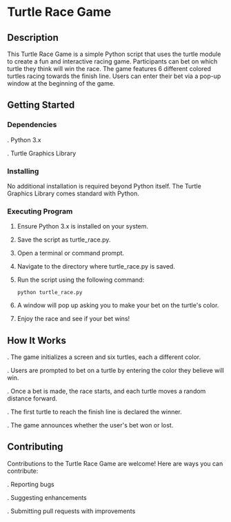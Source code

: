 # Turtle Race Game
## Description
This Turtle Race Game is a simple Python script that uses the turtle module to create a fun and interactive racing game. Participants can bet on which turtle they think will win the race. The game features 6 different colored turtles racing towards the finish line. Users can enter their bet via a pop-up window at the beginning of the game.

## Getting Started
### Dependencies
. Python 3.x

. Turtle Graphics Library

### Installing
No additional installation is required beyond Python itself. The Turtle Graphics Library comes standard with Python.

### Executing Program
1. Ensure Python 3.x is installed on your system.
2. Save the script as turtle_race.py.
3. Open a terminal or command prompt.
4. Navigate to the directory where turtle_race.py is saved.
5. Run the script using the following command:

   ``python turtle_race.py``
6. A window will pop up asking you to make your bet on the turtle's color.
7. Enjoy the race and see if your bet wins!


## How It Works
. The game initializes a screen and six turtles, each a different color.

. Users are prompted to bet on a turtle by entering the color they believe will win.

. Once a bet is made, the race starts, and each turtle moves a random distance forward.

. The first turtle to reach the finish line is declared the winner.

. The game announces whether the user's bet won or lost.

## Contributing

Contributions to the Turtle Race Game are welcome! Here are ways you can contribute:

. Reporting bugs

. Suggesting enhancements

. Submitting pull requests with improvements

